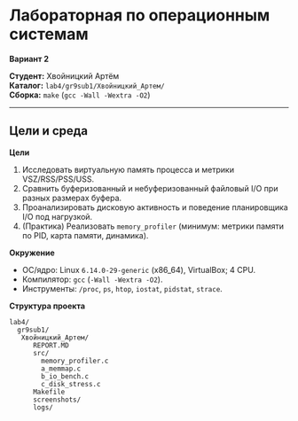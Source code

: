 # Лабораторная по операционным системам  
**Вариант 2**

**Студент:** Хвойницкий Артём  
**Каталог:** `lab4/gr9sub1/Хвойницкий_Артем/`  
**Сборка:** `make` (`gcc -Wall -Wextra -O2`)

---

## Цели и среда

**Цели**
1. Исследовать виртуальную память процесса и метрики VSZ/RSS/PSS/USS.  
2. Сравнить буферизованный и небуферизованный файловый I/O при разных размерах буфера.  
3. Проанализировать дисковую активность и поведение планировщика I/O под нагрузкой.  
4. (Практика) Реализовать `memory_profiler` (минимум: метрики памяти по PID, карта памяти, динамика).

**Окружение**
- ОС/ядро: Linux `6.14.0-29-generic` (x86_64), VirtualBox; 4 CPU.  
- Компилятор: `gcc` (`-Wall -Wextra -O2`).  
- Инструменты: `/proc`, `ps`, `htop`, `iostat`, `pidstat`, `strace`.

**Структура проекта**
```
lab4/
  gr9sub1/
   Хвойницкий_Артем/
      REPORT.MD
      src/
        memory_profiler.c
        a_memmap.c
        b_io_bench.c
        c_disk_stress.c
      Makefile
      screenshots/
      logs/
```
